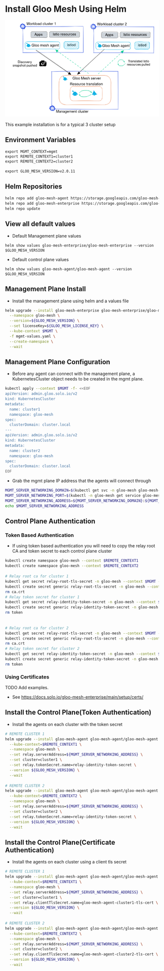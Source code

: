 # Install Gloo Mesh Using Helm

![3 Cluster Install](./3-cluster-setup.png)

This example installation is for a typical 3 cluster setup


## Environment Variables
```
export MGMT_CONTEXT=mgmt
export REMOTE_CONTEXT1=cluster1
export REMOTE_CONTEXT2=cluster2

export GLOO_MESH_VERSION=v2.0.11
```

## Helm Repositories

```sh
helm repo add gloo-mesh-agent https://storage.googleapis.com/gloo-mesh-enterprise/gloo-mesh-agent
helm repo add gloo-mesh-enterprise https://storage.googleapis.com/gloo-mesh-enterprise/gloo-mesh-enterprise 
helm repo update
```

## View all default values

* Default Management plane values
```
helm show values gloo-mesh-enterprise/gloo-mesh-enterprise --version $GLOO_MESH_VERSION
```

* Default control plane values
```
helm show values gloo-mesh-agent/gloo-mesh-agent --version $GLOO_MESH_VERSION
```


## Management Plane Install

* Install the management plane using helm and a values file

```sh
helm upgrade --install gloo-mesh-enterprise gloo-mesh-enterprise/gloo-mesh-enterprise \
  --namespace gloo-mesh \
  --version=${GLOO_MESH_VERSION} \
  --set licenseKey=${GLOO_MESH_LICENSE_KEY} \
  --kube-context $MGMT \
  -f mgmt-values.yaml \
  --create-namespace \
  --wait
```

## Management Plane Configuration

* Before any agent can connect with the management plane, a KubernetesCluster object needs to be created in the mgmt plane.
```sh
kubectl apply --context $MGMT -f- <<EOF
apiVersion: admin.gloo.solo.io/v2
kind: KubernetesCluster
metadata:
  name: cluster1
  namespace: gloo-mesh
spec:
  clusterDomain: cluster.local
---
apiVersion: admin.gloo.solo.io/v2
kind: KubernetesCluster
metadata:
  name: cluster2
  namespace: gloo-mesh
spec:
  clusterDomain: cluster.local
EOF
```

* Grab the mgmt plane IP address that the agents will connect through
```sh
MGMT_SERVER_NETWORKING_DOMAIN=$(kubectl get svc -n gloo-mesh gloo-mesh-mgmt-server --context $MGMT_CONTEXT -o jsonpath='{.status.loadBalancer.ingress[0].*}')
MGMT_SERVER_NETWORKING_PORT=$(kubectl -n gloo-mesh get service gloo-mesh-mgmt-server --context $MGMT_CONTEXT -o jsonpath='{.spec.ports[?(@.name=="grpc")].port}')
MGMT_SERVER_NETWORKING_ADDRESS=${MGMT_SERVER_NETWORKING_DOMAIN}:${MGMT_SERVER_NETWORKING_PORT}
echo $MGMT_SERVER_NETWORKING_ADDRESS
```

## Control Plane Authentication

### Token Based Authentication

* If using token based authentication you will need to copy the relay root CA and token secret to each control plane cluster

```sh
kubectl create namespace gloo-mesh --context $REMOTE_CONTEXT1
kubectl create namespace gloo-mesh --context $REMOTE_CONTEXT2

# Relay root ca for cluster 1
kubectl get secret relay-root-tls-secret -n gloo-mesh --context $MGMT -o jsonpath='{.data.ca\.crt}' | base64 -d > ca.crt
kubectl create secret generic relay-root-tls-secret -n gloo-mesh --context $REMOTE_CONTEXT1 --from-file ca.crt=ca.crt
rm ca.crt
# Relay token secret for cluster 1
kubectl get secret relay-identity-token-secret -n gloo-mesh --context $MGMT -o jsonpath='{.data.token}' | base64 -d > token
kubectl create secret generic relay-identity-token-secret -n gloo-mesh --context $REMOTE_CONTEXT1 --from-file token=token
rm token


# Relay root ca for cluster 2
kubectl get secret relay-root-tls-secret -n gloo-mesh --context $MGMT -o jsonpath='{.data.ca\.crt}' | base64 -d > ca.crt
kubectl create secret generic relay-root-tls-secret -n gloo-mesh --context $REMOTE_CONTEXT2 --from-file ca.crt=ca.crt
rm ca.crt
# Relay token secret for cluster 2
kubectl get secret relay-identity-token-secret -n gloo-mesh --context $MGMT -o jsonpath='{.data.token}' | base64 -d > token
kubectl create secret generic relay-identity-token-secret -n gloo-mesh --context $REMOTE_CONTEXT2 --from-file token=token
rm token
```

### Using Certificates

TODO Add examples.

* See https://docs.solo.io/gloo-mesh-enterprise/main/setup/certs/


## Install the Control Plane(Token Authentication)


* Install the agents on each cluster with the token secret

```sh
# REMOTE CLUSTER 1
helm upgrade --install gloo-mesh-agent gloo-mesh-agent/gloo-mesh-agent \
  --kube-context=$REMOTE_CONTEXT1 \
  --namespace gloo-mesh \
  --set relay.serverAddress=${MGMT_SERVER_NETWORKING_ADDRESS} \
  --set cluster=cluster1 \
  --set relay.tokenSecret.name=relay-identity-token-secret \
  --version ${GLOO_MESH_VERSION} \
  --wait

# REMOTE CLUSTER 2
helm upgrade --install gloo-mesh-agent gloo-mesh-agent/gloo-mesh-agent \
  --kube-context=$REMOTE_CONTEXT2 \
  --namespace gloo-mesh \
  --set relay.serverAddress=${MGMT_SERVER_NETWORKING_ADDRESS} \
  --set cluster=cluster2 \
  --set relay.tokenSecret.name=relay-identity-token-secret \
  --version ${GLOO_MESH_VERSION} \
  --wait

```


## Install the Control Plane(Certificate Authentication)


* Install the agents on each cluster using a client tls secret 

```sh
# REMOTE CLUSTER 1
helm upgrade --install gloo-mesh-agent gloo-mesh-agent/gloo-mesh-agent \
  --kube-context=$REMOTE_CONTEXT1 \
  --namespace gloo-mesh \
  --set relay.serverAddress=${MGMT_SERVER_NETWORKING_ADDRESS} \
  --set cluster=cluster1 \
  --set relay.clientTlsSecret.name=gloo-mesh-agent-cluster1-tls-cert \
  --version ${GLOO_MESH_VERSION} \
  --wait

# REMOTE CLUSTER 2
helm upgrade --install gloo-mesh-agent gloo-mesh-agent/gloo-mesh-agent \
  --kube-context=$REMOTE_CONTEXT2 \
  --namespace gloo-mesh \
  --set relay.serverAddress=${MGMT_SERVER_NETWORKING_ADDRESS} \
  --set cluster=cluster2 \
  --set relay.clientTlsSecret.name=gloo-mesh-agent-cluster2-tls-cert \
  --version ${GLOO_MESH_VERSION} \
  --wait

```
